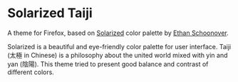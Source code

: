 Solarized Taiji
===============

A theme for Firefox, based on [Solarized](https://ethanschoonover.com/solarized/) color palette by [Ethan Schoonover](https://ethanschoonover.com/).

Solarized is a beautiful and eye-friendly color palette for user interface. Taiji (太極 in Chinese) is a philosophy about the united world mixed with yin and yan (陰陽). This theme tried to present good balance and contrast of different colors.
